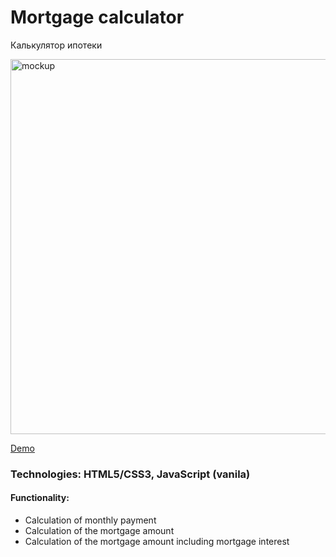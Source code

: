 # Mortgage calculator
Калькулятор ипотеки

<img src="https://cdn.glitch.global/b796fac7-8be1-47ea-bf80-36d588d7054b/mock12.png?v=1706743583401" alt="mockup" width="600px">

[Demo](https://js-module8-2nd-app-darla.glitch.me/)

<h3>Technologies: HTML5/CSS3, JavaScript (vanila)</h3>

<h4>Functionality:</h4>
 <ul> 
  <li> Calculation of monthly payment</li>
  <li> Calculation of the mortgage amount</li>
  <li> Calculation of the mortgage amount including mortgage interest</li>
 </ul>